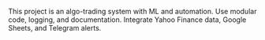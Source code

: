 This project is an algo-trading system with ML and automation. Use modular code, logging, and documentation. Integrate Yahoo Finance data, Google Sheets, and Telegram alerts.
